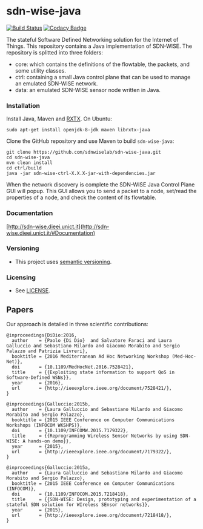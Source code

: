 # sdn-wise-java
[![Build Status](https://travis-ci.org/sdnwiselab/sdn-wise-java.svg?branch=master)](https://travis-ci.org/sdnwiselab/sdn-wise-java) [![Codacy Badge](https://api.codacy.com/project/badge/grade/0ff5041b31c44911b81060d17b3e6eba)](https://www.codacy.com/app/sdnwiselab/sdn-wise-java)

The stateful Software Defined Networking solution for the Internet of Things. This repository contains a Java implementation of SDN-WISE. The repository is splitted into three folders:

* core: which contains the definitions of the flowtable, the packets, and some utility classes.
* ctrl: containing a small Java control plane that can be used to manage an emulated SDN-WISE network.
* data: an emulated SDN-WISE sensor node written in Java.

### Installation

Install Java, Maven and [RXTX](http://rxtx.qbang.org/wiki/index.php/Installation). On Ubuntu: 

```
sudo apt-get install openjdk-8-jdk maven librxtx-java  

```

Clone the GitHub repository and use Maven to build `sdn-wise-java`:

```shell
git clone https://github.com/sdnwiselab/sdn-wise-java.git
cd sdn-wise-java
mvn clean install
cd ctrl/build
java -jar sdn-wise-ctrl-X.X.X-jar-with-dependencies.jar 
```

When the network discovery is complete the SDN-WISE Java Control Plane GUI will popup. 
This GUI allows you to send a packet to a node, set/read the properties of a node, and check the content of its flowtable.


### Documentation 

[http://sdn-wise.dieei.unict.it](http://sdn-wise.dieei.unict.it/#Documentation)

### Versioning

* This project uses [semantic versioning](http://semver.org).

### Licensing

* See [LICENSE](LICENSE).

## Papers

Our approach is detailed in three scientific contributions:
```
@inproceedings{DiDio:2016,
  author    = {Paolo {Di Dio}  and Salvatore Faraci and Laura Galluccio and Sebastiano Milardo and Giacomo Morabito and Sergio Palazzo and Patrizia Livreri},
  booktitle = {2016 Mediterranean Ad Hoc Networking Workshop (Med-Hoc-Net)},
  doi       = {10.1109/MedHocNet.2016.7528421},
  title     = {{Exploiting state information to support QoS in Software-Defined WSNs}},
  year      = {2016},
  url       = {http://ieeexplore.ieee.org/document/7528421/},
}
```

```
@inproceedings{Galluccio:2015b,
  author    = {Laura Galluccio and Sebastiano Milardo and Giacomo Morabito and Sergio Palazzo},
  booktitle = {2015 IEEE Conference on Computer Communications Workshops (INFOCOM WKSHPS)},
  doi       = {10.1109/INFCOMW.2015.7179322},
  title     = {{Reprogramming Wireless Sensor Networks by using SDN-WISE: A hands-on demo}},
  year      = {2015},
  url       = {http://ieeexplore.ieee.org/document/7179322/},
}
```

```
@inproceedings{Galluccio:2015a,
  author    = {Laura Galluccio and Sebastiano Milardo and Giacomo Morabito and Sergio Palazzo},
  booktitle = {2015 IEEE Conference on Computer Communications (INFOCOM)},
  doi       = {10.1109/INFOCOM.2015.7218418},
  title     = {{SDN-WISE: Design, prototyping and experimentation of a stateful SDN solution for WIreless SEnsor networks}},
  year      = {2015},
  url       = {http://ieeexplore.ieee.org/document/7218418/},
}
```

